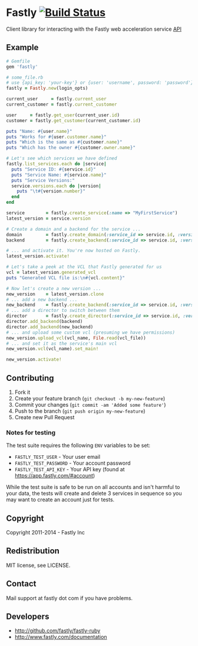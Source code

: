 # Fastly [![Build Status](https://travis-ci.org/fastly/fastly-ruby.svg?branch=master)](https://travis-ci.org/fastly/fastly-ruby)

Client library for interacting with the Fastly web acceleration service [API](http://docs.fastly.com/api)

## Example

```ruby
# Gemfile
gem 'fastly'

# some_file.rb
# use {api_key: 'your-key'} or {user: 'username', password: 'password'} as login options
fastly = Fastly.new(login_opts)

current_user     = fastly.current_user
current_customer = fastly.current_customer

user     = fastly.get_user(current_user.id)
customer = fastly.get_customer(current_customer.id)

puts "Name: #{user.name}"
puts "Works for #{user.customer.name}"
puts "Which is the same as #{customer.name}"
puts "Which has the owner #{customer.owner.name}"

# Let's see which services we have defined
fastly.list_services.each do |service|
  puts "Service ID: #{service.id}"
  puts "Service Name: #{service.name}"
  puts "Service Versions:"
  service.versions.each do |version|
    puts "\t#{version.number}"
  end
end

service        = fastly.create_service(:name => "MyFirstService")
latest_version = service.version

# Create a domain and a backend for the service ...
domain         = fastly.create_domain(:service_id => service.id, :version => latest_version.number, :name => "www.example.com")
backend        = fastly.create_backend(:service_id => service.id, :version => latest_version.number, :name => "Backend 1", :ipv4 => "192.0.43.10", :port => 80)

# ... and activate it. You're now hosted on Fastly.
latest_version.activate!

# Let's take a peek at the VCL that Fastly generated for us
vcl = latest_version.generated_vcl
puts "Generated VCL file is:\n#{vcl.content}"

# Now let's create a new version ...
new_version    = latest_version.clone
# ... add a new backend ...
new_backend    = fastly.create_backend(:service_id => service.id, :version => new_version.number, :name => "Backend 2", :ipv4 => "74.125.224.136", :port => 8080)
# ... add a director to switch between them
director       = fastly.create_director(:service_id => service.id, :version => new_version.number, :name => "My Director")
director.add_backend(backend)
director.add_backend(new_backend)
# ... and upload some custom vcl (presuming we have permissions)
new_version.upload_vcl(vcl_name, File.read(vcl_file))
# ... and set it as the service's main vcl
new_version.vcl(vcl_name).set_main!

new_version.activate!
```

## Contributing

1. Fork it
2. Create your feature branch (`git checkout -b my-new-feature`)
3. Commit your changes (`git commit -am 'Added some feature'`)
4. Push to the branch (`git push origin my-new-feature`)
5. Create new Pull Request

### Notes for testing

The test suite requires the following `ENV` variables to be set:

* `FASTLY_TEST_USER` - Your user email
* `FASTLY_TEST_PASSWORD` - Your account password
* `FASTLY_TEST_API_KEY` - Your API key (found at https://app.fastly.com/#account)

While the test suite is safe to be run on all accounts and isn't harmful to your
data, the tests will create and delete 3 services in sequence so you may want
to create an account just for tests.

## Copyright

Copyright 2011-2014 - Fastly Inc

## Redistribution

MIT license, see LICENSE.

## Contact

Mail support at fastly dot com if you have problems.

## Developers

* http://github.com/fastly/fastly-ruby
* http://www.fastly.com/documentation
